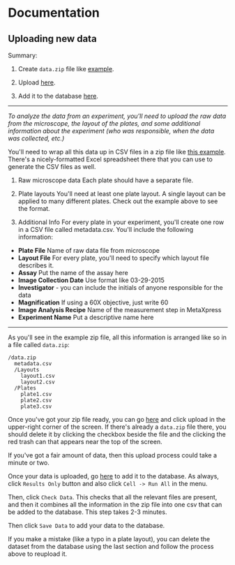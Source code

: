 # Documentation

## Uploading new data

Summary:

1. Create `data.zip` file like [example](http://45.55.10.127:8080/edit/add-data/data.zip).

2. Upload [here](http://45.55.10.127:8080/tree/add-data).

3. Add it to the database [here](http://45.55.10.127:8080/notebooks/assay-explorer/reorg/upload-new-data.ipynb).

---

_To analyze the data from an experiment, you'll need to upload the raw data from the microscope, the layout of the plates, and some additional information about the experiment (who was responsible, when the data was collected, etc.)_

You'll need to wrap all this data up in CSV files in a zip file like [this example](). There's a nicely-formatted Excel spreadsheet there that you can use to generate the CSV files as well.

1. Raw microscope data
Each plate should have a separate file.

2. Plate layouts
You'll need at least one plate layout. A single layout can be applied to many different plates. Check out the example above to see the format.

3. Additional Info
For every plate in your experiment, you'll create one row in a CSV file called metadata.csv. You'll include the following information:
 - **Plate File** Name of raw data file from microscope
 - **Layout File** For every plate, you'll need to specify which layout file describes it.
 - **Assay** Put the name of the assay here
 - **Image Collection Date** Use format like 03-29-2015
 - **Investigator** - you can include the initials of anyone responsible for the data
 - **Magnification** If using a 60X objective, just write 60
 - **Image Analysis Recipe** Name of the measurement step in MetaXpress
 - **Experiment Name** Put a descriptive name here

---

As you'll see in the example zip file, all this information is arranged like so in a file called `data.zip`:

    /data.zip
      metadata.csv
      /Layouts
        layout1.csv
        layout2.csv
      /Plates
        plate1.csv
        plate2.csv
        plate3.csv

Once you've got your zip file ready, you can go [here](http://45.55.10.127:8080/tree/add-data) and click upload in the upper-right corner of the screen. If there's already a `data.zip` file there, you should delete it by clicking the checkbox beside the file and the clicking the red trash can that appears near the top of the screen.

If you've got a fair amount of data, then this upload process could take a minute or two.

Once your data is uploaded, go [here](http://45.55.10.127:8080/notebooks/assay-explorer/reorg/upload-new-data.ipynb) to add it to the database. As always, click `Results Only` button and also click `Cell -> Run All` in the menu.

Then, click `Check Data`. This checks that all the relevant files are present, and then it combines all the information in the zip file into one csv that can be added to the database. This step takes 2-3 minutes.

Then click `Save Data` to add your data to the database.

If you make a mistake (like a typo in a plate layout), you can delete the dataset from the database using the last section and follow the process above to reupload it.

<!--
## Labelling Cell Phase


## Visualizing Data
-->
